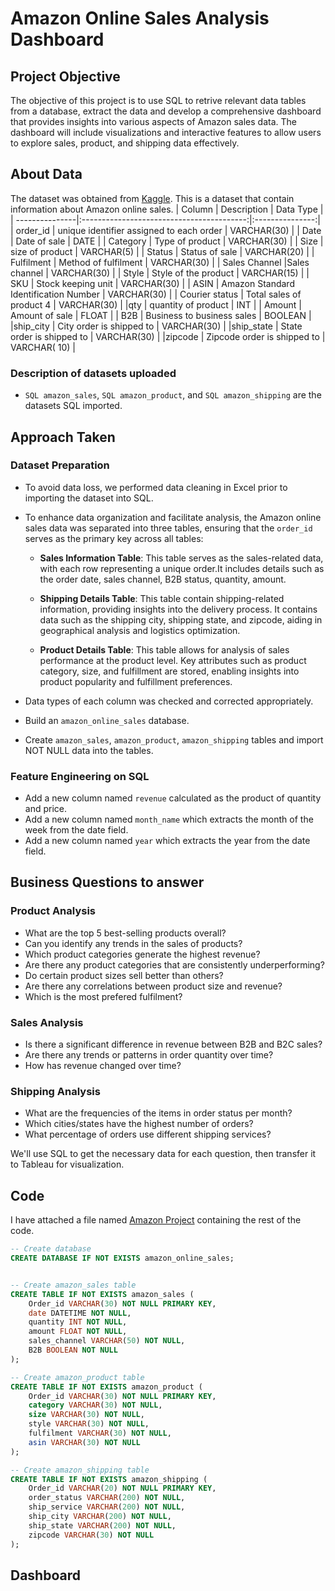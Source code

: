 #  Amazon Online Sales Analysis Dashboard

## Project Objective 
The objective of this project is to use SQL to retrive relevant data tables from a database, extract the data and develop a comprehensive dashboard that provides insights into various aspects of Amazon sales data. The dashboard will include visualizations and interactive features to allow users to explore sales, product, and shipping data effectively.

## About Data 
The dataset was obtained from [Kaggle](https://www.kaggle.com/datasets/thedevastator/unlock-profits-with-e-commerce-sales-data). This is a dataset that contain information about  Amazon online sales.
| Column         | Description                               | Data Type       |
| ---------------|:-----------------------------------------:|:---------------:|
| order_id       | unique identifier assigned to each order  | VARCHAR(30)     |
| Date           | Date of sale                              |  DATE           |
| Category       | Type of product                           | VARCHAR(30)     |
| Size           | size of product                           | VARCHAR(5)      |
| Status         | Status of sale                            | VARCHAR(20)     |
| Fulfilment     | Method of fulfilment                      | VARCHAR(30)     |
| Sales Channel  |Sales channel                              |  VARCHAR(30)    |
| Style          | Style of the product                      | VARCHAR(15)     |
| SKU            | Stock keeping unit                        | VARCHAR(30)     |
| ASIN           | Amazon Standard Identification Number     | VARCHAR(30)     | 
| Courier status | Total sales of product 4                  | VARCHAR(30)     |
|qty             | quantity of product                       | INT             |
| Amount         | Amount of sale                            | FLOAT           |
| B2B            | Business to business sales                |  BOOLEAN        |
|ship_city       | City  order is  shipped to                |   VARCHAR(30)   |
|ship_state      | State order is  shipped to                | VARCHAR(30)     |
|zipcode         | Zipcode  order is  shipped to             |  VARCHAR( 10)   |

### Description of datasets uploaded
- `SQL amazon_sales`, `SQL amazon_product`, and `SQL amazon_shipping` are the datasets SQL imported.


## Approach Taken 
### Dataset Preparation
- To avoid data loss, we performed data cleaning in Excel prior to importing the dataset into SQL.
- To enhance data organization and facilitate analysis, the Amazon online sales data was separated into three  tables, ensuring that the `order_id` serves as the primary key across all tables:

    - **Sales Information Table**: This table serves as the sales-related data, with each row representing a unique order.It includes details such as the order date, sales channel, B2B 
     status, quantity, amount.

    - **Shipping Details Table**: This table contain shipping-related information, providing 
  insights into the delivery process. It contains data such as the shipping city, shipping 
  state, and zipcode, aiding in geographical analysis and logistics optimization.

    - **Product Details Table**: This table allows for analysis of sales performance at the product level. Key attributes such as product category, size, and fulfillment are stored, enabling insights into product popularity and fulfillment preferences.
- Data types of each column was checked and corrected appropriately.
- Build an `amazon_online_sales` database.
- Create `amazon_sales`, `amazon_product`, `amazon_shipping` tables  and import NOT NULL data into the tables.
  
### Feature Engineering on SQL
- Add a new column named ` revenue ` calculated as the product of quantity and price.
- Add a new column named ` month_name ` which extracts the month of the week from the date field.
- Add a new column named ` year ` which extracts the year from the date field.


## Business Questions to answer
### Product Analysis 
 - What are the top 5 best-selling products overall?
 - Can you identify any trends in the sales of products?
 -  Which product categories generate the highest revenue?
 - Are there any product categories that are consistently underperforming?
 - Do certain product sizes sell better than others?
 -  Are there any correlations between product size and revenue?
 -  Which is the most prefered fulfilment?
   
### Sales Analysis 
- Is there a significant difference in revenue between B2B and B2C sales?
- Are there any trends or patterns in order quantity over time?
- How has revenue changed over time?

### Shipping Analysis 
 - What are the frequencies of the items in  order status per month?
 - Which cities/states have the highest number of orders?
 - What percentage of orders use different shipping services?

We'll use SQL to get the necessary data for each question, then transfer it to Tableau for visualization.

## Code
I have attached a file named [Amazon Project](https://github.com/Kholeka98/Amazon-analysis/blob/main/Amazon%20Project.sql) containing the rest of the code.


```sql
-- Create database 
CREATE DATABASE IF NOT EXISTS amazon_online_sales;


-- Create amazon_sales table
CREATE TABLE IF NOT EXISTS amazon_sales (
    Order_id VARCHAR(30) NOT NULL PRIMARY KEY,
    date DATETIME NOT NULL,
    quantity INT NOT NULL,
    amount FLOAT NOT NULL,
    sales_channel VARCHAR(50) NOT NULL,
    B2B BOOLEAN NOT NULL
);

-- Create amazon_product table
CREATE TABLE IF NOT EXISTS amazon_product (
    Order_id VARCHAR(30) NOT NULL PRIMARY KEY,
    category VARCHAR(30) NOT NULL,
    size VARCHAR(30) NOT NULL,
    style VARCHAR(30) NOT NULL,
    fulfilment VARCHAR(30) NOT NULL,
    asin VARCHAR(30) NOT NULL
);

-- Create amazon_shipping table
CREATE TABLE IF NOT EXISTS amazon_shipping (
    Order_id VARCHAR(20) NOT NULL PRIMARY KEY,
    order_status VARCHAR(200) NOT NULL,
    ship_service VARCHAR(200) NOT NULL,
    ship_city VARCHAR(200) NOT NULL,
    ship_state VARCHAR(200) NOT NULL,
    zipcode VARCHAR(30) NOT NULL
);

```

## Dashboard
